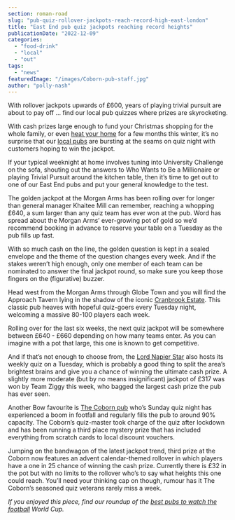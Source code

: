 ```yaml
---
section: roman-road
slug: "pub-quiz-rollover-jackpots-reach-record-high-east-london"
title: "East End pub quiz jackpots reaching record heights"
publicationDate: "2022-12-09"
categories: 
  - "food-drink"
  - "local"
  - "out"
tags: 
  - "news"
featuredImage: "/images/Coborn-pub-staff.jpg"
author: "polly-nash"
---
```


With rollover jackpots upwards of £600, years of playing trivial pursuit are about to pay off … find our local pub quizzes where prizes are skyrocketing.

With cash prizes large enough to fund your Christmas shopping for the whole family, or even [heat your home](https://romanroadlondon.com/articles/cost-living/) for a few months this winter, it’s no surprise that our [local pubs](https://romanroadlondon.com/best-local-pubs/) are bursting at the seams on quiz night with customers hoping to win the jackpot. 

If your typical weeknight at home involves tuning into University Challenge on the sofa, shouting out the answers to Who Wants to Be a Millionaire or playing Trivial Pursuit around the kitchen table, then it’s time to get out to one of our East End pubs and put your general knowledge to the test. 

The golden jackpot at the Morgan Arms has been rolling over for longer than general manager Khaitee Mill can remember, reaching a whopping £640, a sum larger than any quiz team has ever won at the pub. Word has spread about the Morgan Arms’ ever-growing pot of gold so we’d recommend booking in advance to reserve your table on a Tuesday as the pub fills up fast. 

With so much cash on the line, the golden question is kept in a sealed envelope and the theme of the question changes every week. And if the stakes weren’t high enough, only one member of each team can be nominated to answer the final jackpot round, so make sure you keep those fingers on the (figurative) buzzer. 

Head west from the Morgan Arms through Globe Town and you will find the Approach Tavern lying in the shadow of the iconic [Cranbrook Estate](https://romanroadlondon.com/cranbrook-estate-in-pictures/). This classic pub heaves with hopeful quiz-goers every Tuesday night, welcoming a massive 80-100 players each week. 

Rolling over for the last six weeks, the next quiz jackpot will be somewhere between £640 - £660 depending on how many teams enter. As you can imagine with a pot that large, this one is known to get competitive. 

And if that’s not enough to choose from, the [Lord Napier Star](https://romanroadlondon.com/lord-napier-pub-hackney-wick-history/) also hosts its weekly quiz on a Tuesday, which is probably a good thing to split the area’s brightest brains and give you a chance of winning the ultimate cash prize. A slightly more moderate (but by no means insignificant) jackpot of £317 was won by Team Ziggy this week, who bagged the largest cash prize the pub has ever seen.  

Another Bow favourite is [The Coborn pub](https://romanroadlondon.com/coborn-pub-mile-end-reopens/) who’s Sunday quiz night has experienced a boom in footfall and regularly fills the pub to around 90% capacity. The Coborn’s quiz-master took charge of the quiz after lockdown and has been running a third place mystery prize that has included everything from scratch cards to local discount vouchers. 

Jumping on the bandwagon of the latest jackpot trend, third prize at the Coborn now features an advent calendar-themed rollover in which players have a one in 25 chance of winning the cash prize. Currently there is £32 in the pot but with no limits to the rollover who’s to say what heights this one could reach. You’ll need your thinking cap on though, rumour has it The Coborn’s seasoned quiz veterans rarely miss a week. 

  
_If you enjoyed this piece, find our roundup of the_ [_best pubs to watch the football_](https://romanroadlondon.com/pubs-football-world-cup-bow-globe-town-mile-end-hackney-wick-fish-island/) _World Cup._


